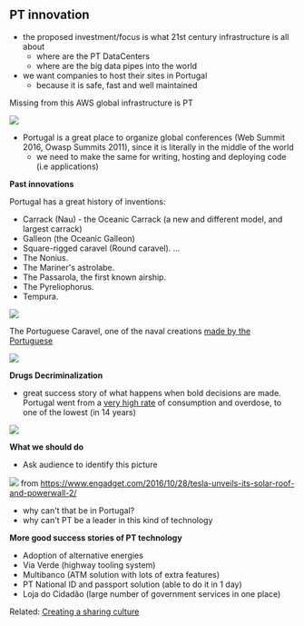 ## PT innovation

  * the proposed investment/focus is what 21st century infrastructure is all about
    * where are the PT DataCenters
    * where are the big data pipes into the world
  * we want companies to host their sites in Portugal
      * because it is safe, fast and well maintained

  Missing from this AWS global infrastructure is PT

![](https://cloud.githubusercontent.com/assets/656739/20156920/4fa50ba6-a6ca-11e6-9cf3-fc470f74c266.png)

  * Portugal is a great place to organize global conferences (Web Summit 2016, Owasp Summits 2011), since it is literally in the middle of the world
    * we need to make the same for writing, hosting and deploying code (i.e applications) 

**Past innovations**

Portugal has a great history of inventions:

  * Carrack (Nau) - the Oceanic Carrack (a new and different model, and largest carrack)
  * Galleon (the Oceanic Galleon)
  * Square-rigged caravel (Round caravel). ...
  * The Nonius.
  * The Mariner's astrolabe.
  * The Passarola, the first known airship.
  * The Pyreliophorus.
  * Tempura.

![](https://cloud.githubusercontent.com/assets/656739/20156664/343f11d2-a6c9-11e6-9853-70d063a8a30e.png)


The Portuguese Caravel, one of the naval creations [made by the Portuguese](https://en.wikipedia.org/wiki/Portuguese_inventions)

![](https://upload.wikimedia.org/wikipedia/commons/a/a2/Caravela_Vera_Cruz_no_rio_Tejo.jpg)

**Drugs Decriminalization**

  * great success story of what happens when bold decisions are made. Portugal went from a [very high rate](https://mic.com/articles/120403/14-years-after-decriminalizing-drugs-one-chart-shows-why-portugal-s-experiment-has-worked) of consumption and overdose, to one of the lowest (in 14 years)


![](https://images.mic.com/uj2d146c11flpk52tirjnq4i4bgnlvpz1uftyubyty1f183kqrca2gonlngkuvtg.jpg)



**What we should do**

  * Ask audience to identify this picture

![](https://s.aolcdn.com/hss/storage/midas/90d13cd5b525cd08d49e9f63eea257c1/204527369/1028_tesla-3-ed.jpg)
from https://www.engadget.com/2016/10/28/tesla-unveils-its-solar-roof-and-powerwall-2/
  * why can't that be in Portugal?
  * why can't PT be a leader in this kind of technology
  

**More good success stories of PT technology**

  * Adoption of alternative energies
  * Via Verde (highway tooling system)
  * Multibanco (ATM solution with lots of extra features)
  * PT National ID and passport solution (able to do it in 1 day)
  * Loja do Cidadão (large number of government services in one place)


Related:
[Creating a sharing culture](Creating-a-sharing-culture.html)
